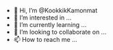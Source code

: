 - 👋 Hi, I’m @KookkikKamonmat
- 👀 I’m interested in ...
- 🌱 I’m currently learning ...
- 💞️ I’m looking to collaborate on ...
- 📫 How to reach me ...

<!---
KookkikKamonmat/KookkikKamonmat is a ✨ special ✨ repository because its `README.md` (this file) appears on your GitHub profile.
You can click the Preview link to take a look at your changes.
--->
